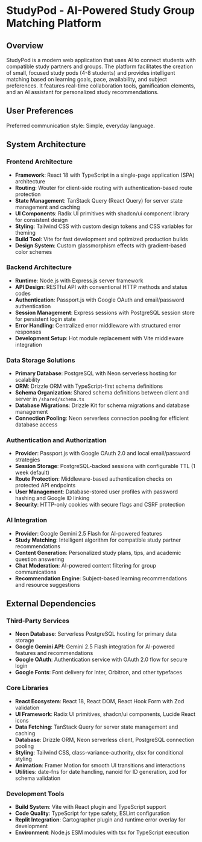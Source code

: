 # StudyPod - AI-Powered Study Group Matching Platform

## Overview

StudyPod is a modern web application that uses AI to connect students with compatible study partners and groups. The platform facilitates the creation of small, focused study pods (4-8 students) and provides intelligent matching based on learning goals, pace, availability, and subject preferences. It features real-time collaboration tools, gamification elements, and an AI assistant for personalized study recommendations.

## User Preferences

Preferred communication style: Simple, everyday language.

## System Architecture

### Frontend Architecture
- **Framework**: React 18 with TypeScript in a single-page application (SPA) architecture
- **Routing**: Wouter for client-side routing with authentication-based route protection
- **State Management**: TanStack Query (React Query) for server state management and caching
- **UI Components**: Radix UI primitives with shadcn/ui component library for consistent design
- **Styling**: Tailwind CSS with custom design tokens and CSS variables for theming
- **Build Tool**: Vite for fast development and optimized production builds
- **Design System**: Custom glassmorphism effects with gradient-based color schemes

### Backend Architecture
- **Runtime**: Node.js with Express.js server framework
- **API Design**: RESTful API with conventional HTTP methods and status codes
- **Authentication**: Passport.js with Google OAuth and email/password authentication
- **Session Management**: Express sessions with PostgreSQL session store for persistent login state
- **Error Handling**: Centralized error middleware with structured error responses
- **Development Setup**: Hot module replacement with Vite middleware integration

### Data Storage Solutions
- **Primary Database**: PostgreSQL with Neon serverless hosting for scalability
- **ORM**: Drizzle ORM with TypeScript-first schema definitions
- **Schema Organization**: Shared schema definitions between client and server in `/shared/schema.ts`
- **Database Migrations**: Drizzle Kit for schema migrations and database management
- **Connection Pooling**: Neon serverless connection pooling for efficient database access

### Authentication and Authorization
- **Provider**: Passport.js with Google OAuth 2.0 and local email/password strategies
- **Session Storage**: PostgreSQL-backed sessions with configurable TTL (1 week default)
- **Route Protection**: Middleware-based authentication checks on protected API endpoints
- **User Management**: Database-stored user profiles with password hashing and Google ID linking
- **Security**: HTTP-only cookies with secure flags and CSRF protection

### AI Integration
- **Provider**: Google Gemini 2.5 Flash for AI-powered features
- **Study Matching**: Intelligent algorithm for compatible study partner recommendations
- **Content Generation**: Personalized study plans, tips, and academic question answering
- **Chat Moderation**: AI-powered content filtering for group communications
- **Recommendation Engine**: Subject-based learning recommendations and resource suggestions

## External Dependencies

### Third-Party Services
- **Neon Database**: Serverless PostgreSQL hosting for primary data storage
- **Google Gemini API**: Gemini 2.5 Flash integration for AI-powered features and recommendations
- **Google OAuth**: Authentication service with OAuth 2.0 flow for secure login
- **Google Fonts**: Font delivery for Inter, Orbitron, and other typefaces

### Core Libraries
- **React Ecosystem**: React 18, React DOM, React Hook Form with Zod validation
- **UI Framework**: Radix UI primitives, shadcn/ui components, Lucide React icons
- **Data Fetching**: TanStack Query for server state management and caching
- **Database**: Drizzle ORM, Neon serverless client, PostgreSQL connection pooling
- **Styling**: Tailwind CSS, class-variance-authority, clsx for conditional styling
- **Animation**: Framer Motion for smooth UI transitions and interactions
- **Utilities**: date-fns for date handling, nanoid for ID generation, zod for schema validation

### Development Tools
- **Build System**: Vite with React plugin and TypeScript support
- **Code Quality**: TypeScript for type safety, ESLint configuration
- **Replit Integration**: Cartographer plugin and runtime error overlay for development
- **Environment**: Node.js ESM modules with tsx for TypeScript execution

